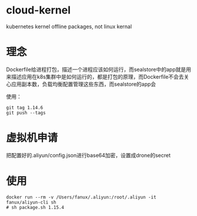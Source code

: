 # cloud-kernel
kubernetes kernel offline packages, not linux kernal

# 理念
Dockerfile给进程打包，描述一个进程应该如何运行，而sealstore中的app就是用来描述应用在k8s集群中是如何运行的，都是打包的原理，而Dockerfile不会去关心应用副本数，负载均衡配置管理这些东西，而sealstore的app会

使用：
```
git tag 1.14.6
git push --tags
```

# 虚拟机申请

把配置好的.aliyun/config.json进行base64加密，设置成drone的secret

# 使用
```
docker run --rm -v /Users/fanux/.aliyun:/root/.aliyun -it fanux/aliyun-cli sh
# sh package.sh 1.15.4 
```
